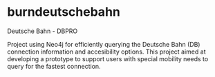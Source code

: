 # burndeutschebahn
Deutsche Bahn - DBPRO

Project using Neo4j for efficiently querying the Deutsche Bahn (DB) connection information and accesibility options.
This project aimed at developing a prototype to support users with special mobility needs to query for the fastest connection.
